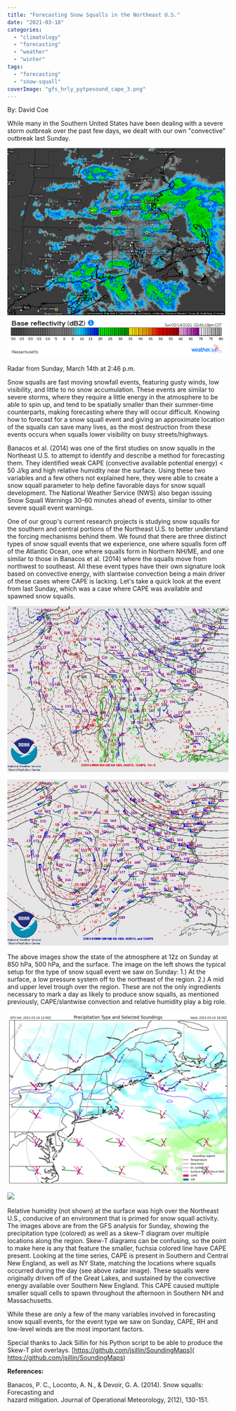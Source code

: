```yaml
---
title: "Forecasting Snow Squalls in the Northeast U.S."
date: "2021-03-18"
categories: 
  - "climatology"
  - "forecasting"
  - "weather"
  - "winter"
tags: 
  - "forecasting"
  - "snow-squall"
coverImage: "gfs_hrly_pytpesound_cape_3.png"
---
```


By: David Coe

While many in the Southern United States have been dealing with a severe storm outbreak over the past few days, we dealt with our own "convective" outbreak last Sunday.

![](images/Capture.png)

Radar from Sunday, March 14th at 2:46 p.m.

Snow squalls are fast moving snowfall events, featuring gusty winds, low visibility, and little to no snow accumulation. These events are similar to severe storms, where they require a little energy in the atmosphere to be able to spin up, and tend to be spatially smaller than their summer-time counterparts, making forecasting where they will occur difficult. Knowing how to forecast for a snow squall event and giving an approximate location of the squalls can save many lives, as the most destruction from these events occurs when squalls lower visibility on busy streets/highways.

Banacos et al. (2014) was one of the first studies on snow squalls in the Northeast U.S. to attempt to identify and describe a method for forecasting them. They identified weak CAPE (convective available potential energy) < 50 J/kg and high relative humidity near the surface. Using these two variables and a few others not explained here, they were able to create a snow squall parameter to help define favorable days for snow squall development. The National Weather Service (NWS) also began issuing Snow Squall Warnings 30-60 minutes ahead of events, similar to other severe squall event warnings.

One of our group's current research projects is studying snow squalls for the southern and central portions of the Northeast U.S. to better understand the forcing mechanisms behind them. We found that there are three distinct types of snow squall events that we experience, one where squalls form off of the Atlantic Ocean, one where squalls form in Northern NH/ME, and one similar to those in Banacos et al. (2014) where the squalls move from northwest to southeast. All these event types have their own signature look based on convective energy, with slantwise convection being a main driver of these cases where CAPE is lacking. Let's take a quick look at the event from last Sunday, which was a case where CAPE was available and spawned snow squalls.

![](images/Ewc5B85WgAAqcqH-2.jpg)

![](images/Ewc5B85XMAIpKF6-2.jpg)

The above images show the state of the atmosphere at 12z on Sunday at 850 hPa, 500 hPa, and the surface. The image on the left shows the typical setup for the type of snow squall event we saw on Sunday: 1.) At the surface, a low pressure system off to the northeast of the region. 2.) A mid and upper level trough over the region. These are not the only ingredients necessary to mark a day as likely to produce snow squalls, as mentioned previously, CAPE/slantwise convection and relative humidity play a big role.

![](images/gfs_hrly_pytpesound_cape_2-1.png)

![](https://i2.wp.com/storm.uml.edu/~metweb/Blog/wp-content/uploads/2021/03/gfs_hrly_pytpesound_cape_1-1.png?ssl=1)

Relative humidity (not shown) at the surface was high over the Northeast U.S., conducive of an environment that is primed for snow squall activity. The images above are from the GFS analysis for Sunday, showing the precipitation type (colored) as well as a skew-T diagram over multiple locations along the region. Skew-T diagrams can be confusing, so the point to make here is any that feature the smaller, fuchsia colored line have CAPE present. Looking at the time series, CAPE is present in Southern and Central New England, as well as NY State, matching the locations where squalls occurred during the day (see above radar image). These squalls were originally driven off of the Great Lakes, and sustained by the convective energy available over Southern New England. This CAPE caused multiple smaller squall cells to spawn throughout the afternoon in Southern NH and Massachusetts.

While these are only a few of the many variables involved in forecasting snow squall events, for the event type we saw on Sunday, CAPE, RH and low-level winds are the most important factors.

Special thanks to Jack Sillin for his Python script to be able to produce the Skew-T plot overlays. [https://github.com/jsillin/SoundingMaps]( https://github.com/jsillin/SoundingMaps)

**References:**

Banacos, P. C., Loconto, A. N., & Devoir, G. A. (2014). Snow squalls: Forecasting and  
hazard mitigation. Journal of Operational Meteorology, 2(12), 130-151.
